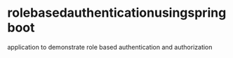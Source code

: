 # rolebasedauthenticationusingspringboot
application to demonstrate role based authentication and authorization
